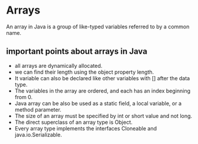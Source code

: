 # Arrays

An array in Java is a group of like-typed variables referred to by a common name. 

## important points about arrays in Java

- all arrays are dynamically allocated. 
- we can find their length using the object property length.
- It variable can also be declared like other variables with [] after the data type.
- The variables in the array are ordered, and each has an index beginning from 0.
- Java array can be also be used as a static field, a local variable, or a method parameter.
- The size of an array must be specified by int or short value and not long.
- The direct superclass of an array type is Object.
- Every array type implements the interfaces Cloneable and java.io.Serializable.